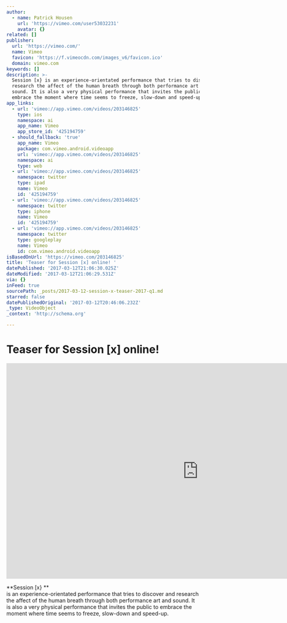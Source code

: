 ```yaml
---
author:
  - name: Patrick Housen
    url: 'https://vimeo.com/user53032231'
    avatar: {}
related: []
publisher:
  url: 'https://vimeo.com/'
  name: Vimeo
  favicon: 'https://f.vimeocdn.com/images_v6/favicon.ico'
  domain: vimeo.com
keywords: []
description: >-
  Session [x} is an experience-orientated performance that tries to discover and
  research the affect of the human breath through both performance art and
  sound. It is also a very physical performance that invites the public to
  embrace the moment where time seems to freeze, slow-down and speed-up.
app_links:
  - url: 'vimeo://app.vimeo.com/videos/203146825'
    type: ios
    namespace: ai
    app_name: Vimeo
    app_store_id: '425194759'
  - should_fallback: 'true'
    app_name: Vimeo
    package: com.vimeo.android.videoapp
    url: 'vimeo://app.vimeo.com/videos/203146825'
    namespace: ai
    type: web
  - url: 'vimeo://app.vimeo.com/videos/203146825'
    namespace: twitter
    type: ipad
    name: Vimeo
    id: '425194759'
  - url: 'vimeo://app.vimeo.com/videos/203146825'
    namespace: twitter
    type: iphone
    name: Vimeo
    id: '425194759'
  - url: 'vimeo://app.vimeo.com/videos/203146825'
    namespace: twitter
    type: googleplay
    name: Vimeo
    id: com.vimeo.android.videoapp
isBasedOnUrl: 'https://vimeo.com/203146825'
title: 'Teaser for Session [x] online! '
datePublished: '2017-03-12T21:06:30.025Z'
dateModified: '2017-03-12T21:06:29.531Z'
via: {}
inFeed: true
sourcePath: _posts/2017-03-12-session-x-teaser-2017-q1.md
starred: false
datePublishedOriginal: '2017-03-12T20:46:06.232Z'
_type: VideoObject
_context: 'http://schema.org'

---
```

# Teaser for Session \[x\] online! 

<iframe src="https://cdn.embedly.com/widgets/media.html?src=https%3A%2F%2Fplayer.vimeo.com%2Fvideo%2F203146825&amp;url=https%3A%2F%2Fvimeo.com%2F203146825&amp;image=https%3A%2F%2Fi.vimeocdn.com%2Fvideo%2F617351038_1280.jpg&amp;key=b7d04c9b404c499eba89ee7072e1c4f7&amp;type=text%2Fhtml&amp;schema=vimeo" width="1000" height="563" scrolling="no" frameborder="0" allowfullscreen="" style=""></iframe>

**Session \[x} **  
is an experience-orientated performance that tries to discover and research the affect of the human breath through both performance art and sound. It is also a very physical performance that invites the public to embrace the moment where time seems to freeze, slow-down and speed-up.